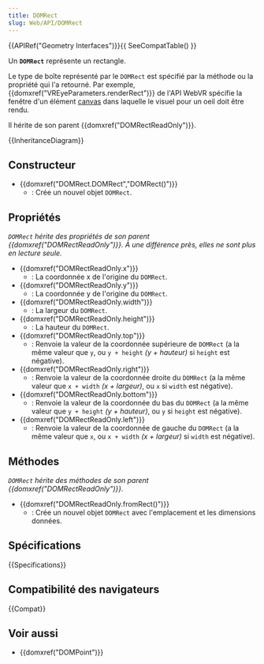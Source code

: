 ```yaml
---
title: DOMRect
slug: Web/API/DOMRect
---
```


{{APIRef("Geometry Interfaces")}}{{ SeeCompatTable() }}

Un **`DOMRect`** représente un rectangle.

Le type de boîte représenté par le `DOMRect` est spécifié par la méthode ou la propriété qui l'a retourné. Par exemple, {{domxref("VREyeParameters.renderRect")}} de l'API WebVR spécifie la fenêtre d'un élément [canvas](/fr/docs/Web/API/HTMLCanvasElement) dans laquelle le visuel pour un oeil doit être rendu.

Il hérite de son parent {{domxref("DOMRectReadOnly")}}.

{{InheritanceDiagram}}

## Constructeur

- {{domxref("DOMRect.DOMRect","DOMRect()")}}
  - : Crée un nouvel objet `DOMRect`.

## Propriétés

_`DOMRect` hérite des propriétés de son parent {{domxref("DOMRectReadOnly")}}. À une différence près, elles ne sont plus en lecture seule._

- {{domxref("DOMRectReadOnly.x")}}
  - : La coordonnée x de l'origine du `DOMRect`.
- {{domxref("DOMRectReadOnly.y")}}
  - : La coordonnée y de l'origine du `DOMRect`.
- {{domxref("DOMRectReadOnly.width")}}
  - : La largeur du `DOMRect`.
- {{domxref("DOMRectReadOnly.height")}}
  - : La hauteur du `DOMRect`.
- {{domxref("DOMRectReadOnly.top")}}
  - : Renvoie la valeur de la coordonnée supérieure de `DOMRect` (a la même valeur que `y`, ou `y + height` _(y + hauteur)_ si `height` est négative).
- {{domxref("DOMRectReadOnly.right")}}
  - : Renvoie la valeur de la coordonnée droite du `DOMRect` (a la même valeur que `x + width` _(x + largeur)_, ou `x` si `width` est négative).
- {{domxref("DOMRectReadOnly.bottom")}}
  - : Renvoie la valeur de la coordonnée du bas du `DOMRect` (a la même valeur que `y + height` _(y + hauteur)_, ou `y` si `height` est négative).
- {{domxref("DOMRectReadOnly.left")}}
  - : Renvoie la valeur de la coordonnée de gauche du `DOMRect` (a la même valeur que `x`, ou `x + width` _(x + largeur)_ si `width` est négative).

## Méthodes

_`DOMRect` hérite des méthodes de son parent {{domxref("DOMRectReadOnly")}}._

- {{domxref("DOMRectReadOnly.fromRect()")}}
  - : Crée un nouvel objet `DOMRect` avec l'emplacement et les dimensions données.

## Spécifications

{{Specifications}}

## Compatibilité des navigateurs

{{Compat}}

## Voir aussi

- {{domxref("DOMPoint")}}
